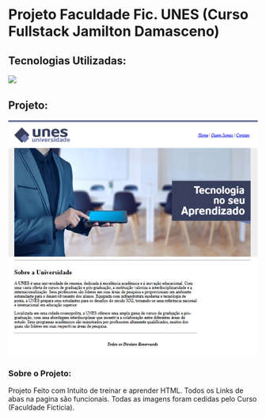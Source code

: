 # Projeto Faculdade Fic. UNES (Curso Fullstack Jamilton Damasceno)

## Tecnologias Utilizadas:
<img src="https://skillicons.dev/icons?i=html">

## Projeto:
![alt](imagens/Projeto-Unes.png)

### Sobre o Projeto:
Projeto Feito com Intuito de treinar e aprender HTML.
Todos os Links de abas na pagina são funcionais.
Todas as imagens foram cedidas pelo Curso (Faculdade Ficticia).

